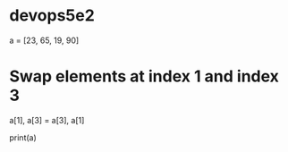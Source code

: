# devops5e2
a = [23, 65, 19, 90]

# Swap elements at index 1 and index 3
a[1], a[3] = a[3], a[1]

print(a)

